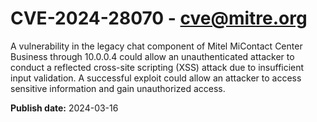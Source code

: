 # CVE-2024-28070 - cve@mitre.org

A vulnerability in the legacy chat component of Mitel MiContact Center Business through 10.0.0.4 could allow an unauthenticated attacker to conduct a reflected cross-site scripting (XSS) attack due to insufficient input validation. A successful exploit could allow an attacker to access sensitive information and gain unauthorized access.

**Publish date:** 2024-03-16
